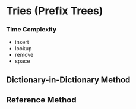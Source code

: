 # Tries (Prefix Trees)

### Time Complexity

- insert
- lookup
- remove
- space

## Dictionary-in-Dictionary Method



## Reference Method
